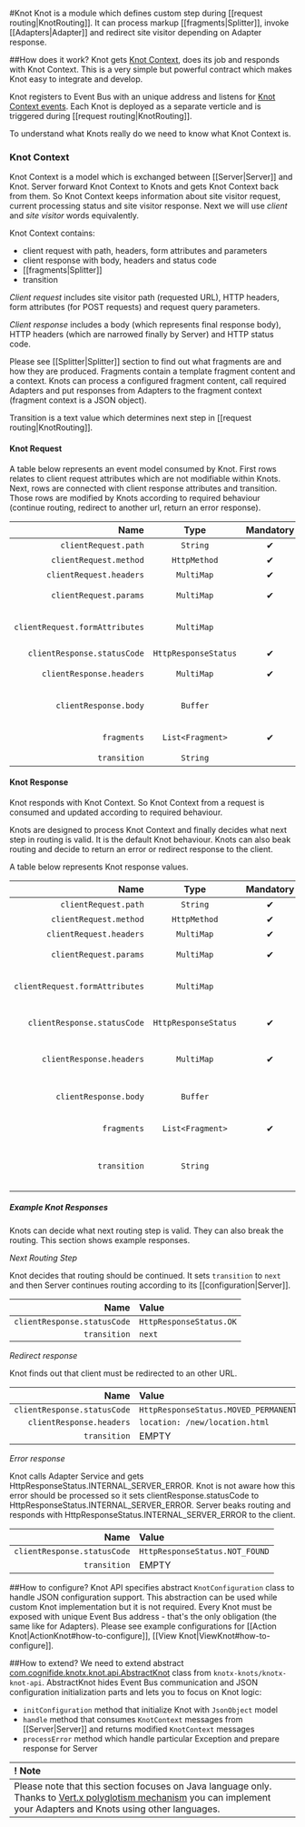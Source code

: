 #Knot
Knot is a module which defines custom step during [[request routing|KnotRouting]]. It can process 
markup [[fragments|Splitter]], invoke [[Adapters|Adapter]] and redirect site visitor depending on 
Adapter response.

##How does it work?
Knot gets [Knot Context](#knot-context), does its job and responds with Knot Context. This is a very simple but 
powerful contract which makes Knot easy to integrate and develop.

Knot registers to Event Bus with an unique address and listens for [Knot Context events](#knot-request). 
Each Knot is deployed as a separate verticle and is triggered during [[request routing|KnotRouting]].

To understand what Knots really do we need to know what Knot Context is.

### Knot Context
Knot Context is a model which is exchanged between [[Server|Server]] and Knot. Server forward Knot Context
to Knots and gets Knot Context back from them. So Knot Context keeps information about site visitor 
request, current processing status and site visitor response. Next we will use *client* and
*site visitor* words equivalently.

Knot Context contains:
* client request with path, headers, form attributes and parameters
* client response with body, headers and status code
* [[fragments|Splitter]]
* transition

*Client request* includes site visitor path (requested URL), HTTP headers, form attributes 
(for POST requests) and request query parameters.

*Client response* includes a body (which represents final response body), HTTP headers (which are narrowed finally
by Server) and HTTP status code.

Please see [[Splitter|Splitter]] section to find out what fragments are and how they are produced. 
Fragments contain a template fragment content and a context. Knots can process a configured fragment content, 
call required Adapters and put responses from Adapters to the fragment context (fragment context is a JSON 
object).

Transition is a text value which determines next step in [[request routing|KnotRouting]].

#### Knot Request
A table below represents an event model consumed by Knot. First rows relates to client request attributes
which are not modifiable within Knots. Next, rows are connected with client response attributes and 
transition. Those rows are modified by Knots according to required behaviour (continue routing, redirect
to another url, return an error response).

| Name                        | Type                                | Mandatory | Description  |
|-------:                     |:-------:                            |:-------:  |-------|
| `clientRequest.path`                 | `String`                      | &#10004;       | client request url |
| `clientRequest.method`                 | `HttpMethod`                      | &#10004;       | client request method |
| `clientRequest.headers`                 | `MultiMap`                      | &#10004;       | client request headers |
| `clientRequest.params`                 | `MultiMap`                      | &#10004;       | client request parameters |
| `clientRequest.formAttributes`                 | `MultiMap`                      |       | form attributes, relevant to POST requests |
| `clientResponse.statusCode`                 | `HttpResponseStatus`                      |   &#10004;    | `HttpResponseStatus.OK` |
| `clientResponse.headers`                 | `MultiMap`                      | &#10004;       | client response headers |
| `clientResponse.body`                 | `Buffer`                      |        | final response body, can be empty until last View Knot |
| `fragments`                 | `List<Fragment>`                      |   &#10004;    | list of Fragments created by Splitter |
| `transition`                 | `String`                      |        | empty |


#### Knot Response 
Knot responds with Knot Context. So Knot Context from a request is consumed and updated according to required behaviour.

Knots are designed to process Knot Context and finally decides what next step in routing is valid.
It is the default Knot behaviour. Knots can also beak routing and decide to return an error or redirect 
response to the client.

A table below represents Knot response values.

| Name                        | Type                                | Mandatory | Description  |
|-------:                     |:-------:                            |:-------:  |-------|
| `clientRequest.path`                 | `String`                      | &#10004;       | client request url |
| `clientRequest.method`                 | `HttpMethod`                      | &#10004;       | client request method |
| `clientRequest.headers`                 | `MultiMap`                      | &#10004;       | client request headers |
| `clientRequest.params`                 | `MultiMap`                      | &#10004;       | client request parameters |
| `clientRequest.formAttributes`                 | `MultiMap`                      |       | form attributes, relevant to POST requests |
| `clientResponse.statusCode`               | `HttpResponseStatus`                      |    &#10004;    | `HttpResponseStatus.OK` to process routing, other to beak routing  |
| `clientResponse.headers`                 | `MultiMap`                      | &#10004;       | client response headers, can be updated by Knot |
| `clientResponse.body`                 | `Buffer`                      |        | final response body, can be empty until last View Knot |
| `fragments`                 | `List<Fragment>`                      |   &#10004;    | list of Fragments created by Splitter |
| `transition`                 | `String`                      |        | defines next routing step (Knot), empty for redirects, errors and last routing step |

##### Example Knot Responses
Knots can decide what next routing step is valid. They can also break the routing. This section shows
example responses.

*Next Routing Step*

Knot decides that routing should be continued. It sets `transition` to `next` and then Server continues 
routing according to its [[configuration|Server]].

| Name | Value
|-------:                     | :-------  
| `clientResponse.statusCode`| `HttpResponseStatus.OK`
| `transition`| `next` 

*Redirect response*

Knot finds out that client must be redirected to an other URL.

| Name | Value
|-------:                     | :-------  
| `clientResponse.statusCode`| `HttpResponseStatus.MOVED_PERMANENTLY`
| `clientResponse.headers`| `location: /new/location.html`
| `transition`| EMPTY 

*Error response*

Knot calls Adapter Service and gets HttpResponseStatus.INTERNAL_SERVER_ERROR. Knot is not
aware how this error should be processed so it sets clientResponse.statusCode to HttpResponseStatus.INTERNAL_SERVER_ERROR.
Server beaks routing and responds with HttpResponseStatus.INTERNAL_SERVER_ERROR to the client.

| Name | Value
|-------:                     | :-------  
| `clientResponse.statusCode`| `HttpResponseStatus.NOT_FOUND`
| `transition`| EMPTY 


##How to configure?
Knot API specifies abstract `KnotConfiguration` class to handle JSON configuration support. This
abstraction can be used while custom Knot implementation but it is not required. Every Knot must be
exposed with unique Event Bus address - that's the only obligation (the same like for Adapters).
Please see example configurations for [[Action Knot|ActionKnot#how-to-configure]], 
[[View Knot|ViewKnot#how-to-configure]].

##How to extend?
We need to extend abstract 
[com.cognifide.knotx.knot.api.AbstractKnot](https://github.com/Cognifide/knotx/blob/master/knotx-knots/knotx-knot-api/src/main/java/com/cognifide/knotx/knot/api/AbstractKnot.java)
class from `knotx-knots/knotx-knot-api`. AbstractKnot hides Event Bus communication and JSON configuration initialization parts
and lets you to focus on Knot logic:

- `initConfiguration` method that initialize Knot with `JsonObject` model
- `handle` method that consumes `KnotContext` messages from [[Server|Server]] and returns modified `KnotContext` messages
- `processError` method which handle particular Exception and prepare response for Server

| ! Note |
|:------ |
| Please note that this section focuses on Java language only. Thanks to [Vert.x polyglotism mechanism](http://vertx.io) you can implement your Adapters and Knots using other languages. |
